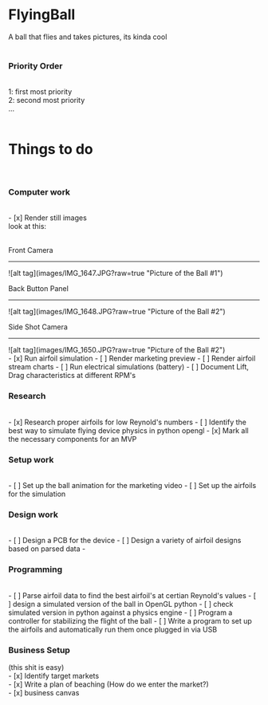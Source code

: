 # FlyingBall
A ball that flies and takes pictures, its kinda cool<br/>
<br/>
<h3>Priority Order</h3><br/>
1: first most priority <br/>
2: second most priority<br/>
...<br/>
<br/>
<h1>Things to do</h1>
<br/>
<h3>Computer work</h3><br/>
- [x] Render still images
<br/>
look at this:<br/>
<br/>
<p>Front Camera</p>
<hr></hr>
![alt tag](images/IMG_1647.JPG?raw=true "Picture of the Ball #1")

<p>Back Button Panel</p>
<hr></hr>
![alt tag](images/IMG_1648.JPG?raw=true "Picture of the Ball #2")

<p>Side Shot Camera</p>
<hr></hr>
![alt tag](images/IMG_1650.JPG?raw=true "Picture of the Ball #2")

<br/>
- [x] Run airfoil simulation
- [ ] Render marketing preview
- [ ] Render airfoil stream charts
- [ ] Run electrical simulations (battery)
- [ ] Document Lift, Drag characteristics at different RPM's
<br/>
<h3>Research</h3><br/>
- [x] Research proper airfoils for low Reynold's numbers
- [ ] Identify the best way to simulate flying device physics in python opengl
- [x] Mark all the necessary components for an MVP
<h3>Setup work</h3><br/>
- [ ] Set up the ball animation for the marketing video
- [ ] Set up the airfoils for the simulation

<h3>Design work</h3><br/>
- [ ] Design a PCB for the device
- [ ] Design a variety of airfoil designs based on parsed data
- 
<br/>
<h3>Programming</h3><br/>
- [ ] Parse airfoil data to find the best airfoil's at certian Reynold's values
- [ ] design a simulated version of the ball in OpenGL python
- [ ] check simulated version in python against a physics engine
- [ ] Program a controller for stabilizing the flight of the ball
- [ ] Write a program to set up the airfoils and automatically run them once plugged in via USB

<br/>
<h3>Business Setup</h3>
(this shit is easy)
<br/>
- [x] Identify target markets<br/>
- [x] Write a plan of beaching (How do we enter the market?)<br/>
- [x] business canvas<br/>
<br/>
